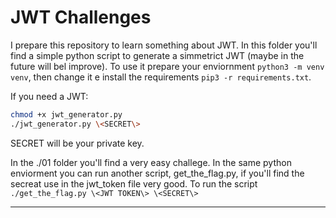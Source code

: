 # JWT Challenges

I prepare this repository to learn something about JWT.
In this folder you'll find a simple python script to generate a simmetrict JWT (maybe in the future will bel improve).
To use it prepare your enviornment `python3 -m venv venv`, then change it e install the requirements `pip3 -r requirements.txt`.

If you need a JWT:

```bash
chmod +x jwt_generator.py
./jwt_generator.py \<SECRET\>
```

SECRET will be your private key.

In the ./01 folder you'll find a very easy challege. In the same python enviorment you can run another script, get_the_flag.py, if you'll find the secreat use in the jwt_token file very good. To run the script `./get_the_flag.py \<JWT TOKEN\> \<SECRET\>`

***

